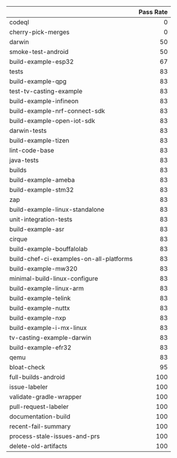 |                                         |   Pass Rate |
|:----------------------------------------|------------:|
| codeql                                  |           0 |
| cherry-pick-merges                      |           0 |
| darwin                                  |          50 |
| smoke-test-android                      |          50 |
| build-example-esp32                     |          67 |
| tests                                   |          83 |
| build-example-qpg                       |          83 |
| test-tv-casting-example                 |          83 |
| build-example-infineon                  |          83 |
| build-example-nrf-connect-sdk           |          83 |
| build-example-open-iot-sdk              |          83 |
| darwin-tests                            |          83 |
| build-example-tizen                     |          83 |
| lint-code-base                          |          83 |
| java-tests                              |          83 |
| builds                                  |          83 |
| build-example-ameba                     |          83 |
| build-example-stm32                     |          83 |
| zap                                     |          83 |
| build-example-linux-standalone          |          83 |
| unit-integration-tests                  |          83 |
| build-example-asr                       |          83 |
| cirque                                  |          83 |
| build-example-bouffalolab               |          83 |
| build-chef-ci-examples-on-all-platforms |          83 |
| build-example-mw320                     |          83 |
| minimal-build-linux-configure           |          83 |
| build-example-linux-arm                 |          83 |
| build-example-telink                    |          83 |
| build-example-nuttx                     |          83 |
| build-example-nxp                       |          83 |
| build-example-i-mx-linux                |          83 |
| tv-casting-example-darwin               |          83 |
| build-example-efr32                     |          83 |
| qemu                                    |          83 |
| bloat-check                             |          95 |
| full-builds-android                     |         100 |
| issue-labeler                           |         100 |
| validate-gradle-wrapper                 |         100 |
| pull-request-labeler                    |         100 |
| documentation-build                     |         100 |
| recent-fail-summary                     |         100 |
| process-stale-issues-and-prs            |         100 |
| delete-old-artifacts                    |         100 |
